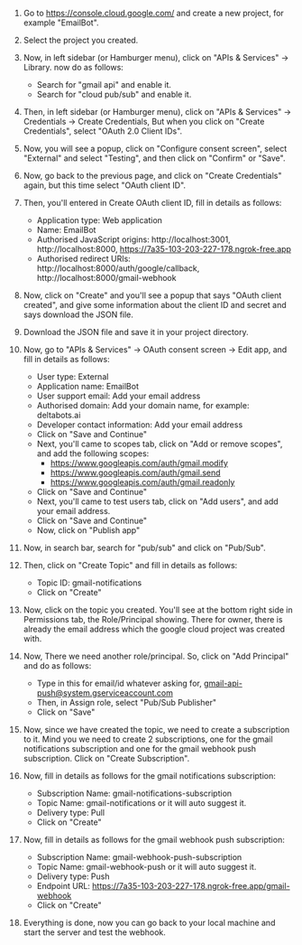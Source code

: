 1. Go to https://console.cloud.google.com/ and create a new project, for example "EmailBot".

2. Select the project you created.

3. Now, in left sidebar (or Hamburger menu), click on "APIs & Services" -> Library. now do as follows:
    - Search for "gmail api" and enable it.
    - Search for "cloud pub/sub" and enable it.

4. Then, in left sidebar (or Hamburger menu), click on "APIs & Services" -> Credentials -> Create Credentials, But when you click on "Create Credentials", select "OAuth 2.0 Client IDs".

5. Now, you will see a popup, click on "Configure consent screen", select "External" and select "Testing", and then click on "Confirm" or "Save".

6. Now, go back to the previous page, and click on "Create Credentials" again, but this time select "OAuth client ID".

7. Then, you'll entered in Create OAuth client ID, fill in details as follows:
    - Application type: Web application
    - Name: EmailBot
    - Authorised JavaScript origins: http://localhost:3001, http://localhost:8000, https://7a35-103-203-227-178.ngrok-free.app
    - Authorised redirect URIs: http://localhost:8000/auth/google/callback, http://localhost:8000/gmail-webhook

8. Now, click on "Create" and you'll see a popup that says "OAuth client created", and give some information about the client ID and secret and says download the JSON file.

9. Download the JSON file and save it in your project directory.

10. Now, go to "APIs & Services" -> OAuth consent screen -> Edit app, and fill in details as follows:
    - User type: External
    - Application name: EmailBot
    - User support email: Add your email address
    - Authorised domain: Add your domain name, for example: deltabots.ai
    - Developer contact information: Add your email address
    - Click on "Save and Continue"
    - Next, you'll came to scopes tab, click on "Add or remove scopes", and add the following scopes:
        - https://www.googleapis.com/auth/gmail.modify
        - https://www.googleapis.com/auth/gmail.send
        - https://www.googleapis.com/auth/gmail.readonly
    - Click on "Save and Continue"
    - Next, you'll came to test users tab, click on "Add users", and add your email address.
    - Click on "Save and Continue"
    - Now, click on "Publish app"

11. Now, in search bar, search for "pub/sub" and click on "Pub/Sub".

12. Then, click on "Create Topic" and fill in details as follows:
    - Topic ID: gmail-notifications
    - Click on "Create"

13. Now, click on the topic you created. You'll see at the bottom right side in Permissions tab, the Role/Principal showing. There for owner, there is already the email address which the google cloud project was created with.

14. Now, There we need another role/principal. So, click on "Add Principal" and do as follows:
    - Type in this for email/id whatever asking for, gmail-api-push@system.gserviceaccount.com
    - Then, in Assign role, select "Pub/Sub Publisher" 
    - Click on "Save"

15. Now, since we have created the topic, we need to create a subscription to it. Mind you we need to create 2 subscriptions, one for the gmail notifications subscription and one for the gmail webhook push subscription. Click on "Create Subscription".

16. Now, fill in details as follows for the gmail notifications subscription:
    - Subscription Name: gmail-notifications-subscription
    - Topic Name: gmail-notifications or it will auto suggest it.
    - Delivery type: Pull
    - Click on "Create"

17. Now, fill in details as follows for the gmail webhook push subscription:
    - Subscription Name: gmail-webhook-push-subscription
    - Topic Name: gmail-webhook-push or it will auto suggest it.
    - Delivery type: Push
    - Endpoint URL: https://7a35-103-203-227-178.ngrok-free.app/gmail-webhook
    - Click on "Create"

18. Everything is done, now you can go back to your local machine and start the server and test the webhook.


